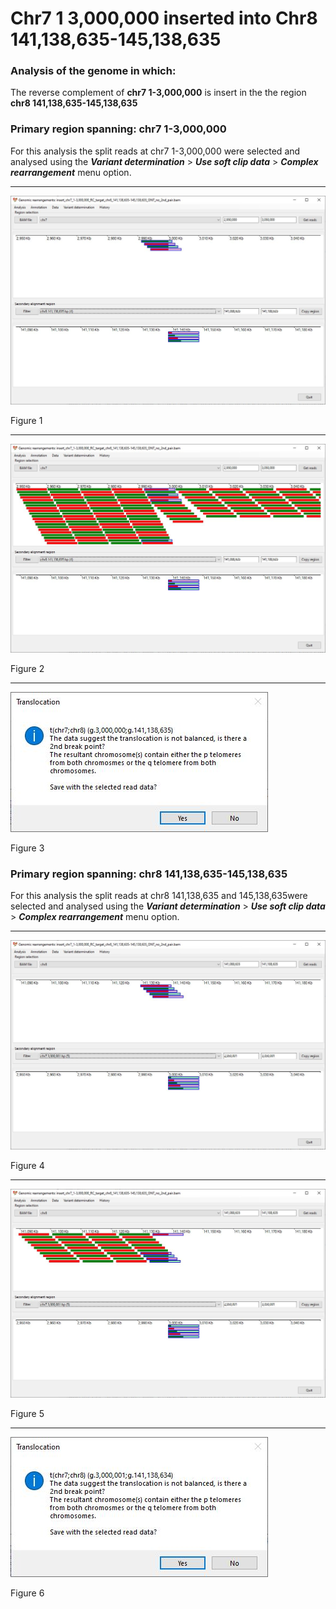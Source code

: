 # Chr7 1 3,000,000  inserted into Chr8 141,138,635-145,138,635

### Analysis of the genome in which: 

The reverse complement of **chr7 1-3,000,000** is insert in the the region **chr8 141,138,635-145,138,635**

### Primary region spanning: chr7 1-3,000,000 

For this analysis the split reads at chr7 1-3,000,000 were selected and analysed using the ___Variant determination___ > ___Use soft clip data___ > ___Complex rearrangement___ menu option.<hr />

![image](images/insert_chr7_1-3,000,000_RC_target_chr8_141,138,635-145,138,635_ONT_no_2nd_pair_1.jpg)

Figure 1

<hr />

![image](images/insert_chr7_1-3,000,000_RC_target_chr8_141,138,635-145,138,635_ONT_no_2nd_pair_1_all.jpg)

Figure 2

<hr />

![image](images/insert_chr7_1-3,000,000_RC_target_chr8_141,138,635-145,138,635_ONT_no_2nd_pair_1_results.jpg)

Figure 3

### Primary region spanning: chr8 141,138,635-145,138,635 

For this analysis the split reads at chr8 141,138,635 and 145,138,635were selected and analysed using the ___Variant determination___ > ___Use soft clip data___ > ___Complex rearrangement___ menu option.<hr />

![image](images/insert_chr7_1-3,000,000_RC_target_chr8_141,138,635-145,138,635_ONT_no_2nd_pair_2.jpg)

Figure 4

<hr />

![image](images/insert_chr7_1-3,000,000_RC_target_chr8_141,138,635-145,138,635_ONT_no_2nd_pair_2_all.jpg)

Figure 5

<hr />

![image](images/insert_chr7_1-3,000,000_RC_target_chr8_141,138,635-145,138,635_ONT_no_2nd_pair_2_results.jpg)

Figure 6

